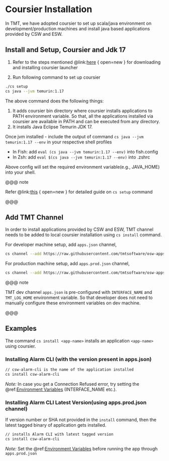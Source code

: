 # Coursier Installation

In TMT, we have adopted coursier to set up scala/java environment on development/production machines and install java based
applications provided by CSW and ESW.

## Install and Setup, Coursier and Jdk 17

1. Refer to the steps mentioned @link:[here](https://get-coursier.io/docs/cli-installation) { open=new } for downloading and installing coursier launcher

1. Run following command to set up coursier

```bash
./cs setup
cs java --jvm temurin:1.17
```

The above command does the following things:

   1. It adds coursier bin directory where coursier installs applications to PATH environment variable. So that, all the applications installed via coursier are available in PATH and can be executed from any directory.
   1. It installs Java Eclipse Temurin JDK 17.


Once jvm installed - include the output of command `cs java --jvm temurin:1.17 --env` in your respective shell profiles
- In Fish: add `eval (cs java --jvm temurin:1.17 --env)` into fish.config
- In Zsh: add `eval $(cs java --jvm temurin:1.17 --env)` into .zshrc

Above config will set the required environment variable(e.g., JAVA_HOME) into your shell.

@@@ note

Refer @link:[this](https://get-coursier.io/docs/cli-setup) { open=new } for detailed guide on `cs setup` command

@@@

## Add TMT Channel

In order to install applications provided by CSW and ESW, TMT channel needs to be added to local coursier installation using `cs install` command.

For developer machine setup, add `apps.json` channel,

```bash
cs channel --add https://raw.githubusercontent.com/tmtsoftware/osw-apps/master/apps.json
```

For production machine setup, add `apps.prod.json` channel,

```bash
cs channel --add https://raw.githubusercontent.com/tmtsoftware/osw-apps/master/apps.prod.json
```

@@@ note

TMT dev channel `apps.json` is pre-configured with `INTERFACE_NAME` and `TMT_LOG_HOME` environment variable.
So that developer does not need to manually configure these environment variables on dev machine.

@@@

## Examples

The command `cs install <app-name>` installs an application `<app-name>` using coursier.  

### Installing Alarm CLI (with the version present in apps.json)

```bash
// csw-alarm-cli is the name of the application installed
cs install csw-alarm-cli
```

*Note:* In case you get a Connection Refused error, try setting the @ref:[Environment Variables](../deployment/env-vars.md) (INTERFACE_NAME etc.).

### Installing Alarm CLI Latest Version(using apps.prod.json channel)

If version number or SHA not provided in the `install` command, then the latest tagged binary of application gets installed.

```bash
// installs Alarm CLI with latest tagged version
cs install csw-alarm-cli
```

*Note:* Set the @ref:[Environment Variables](../deployment/env-vars.md) before running the app through `apps.prod.json`
